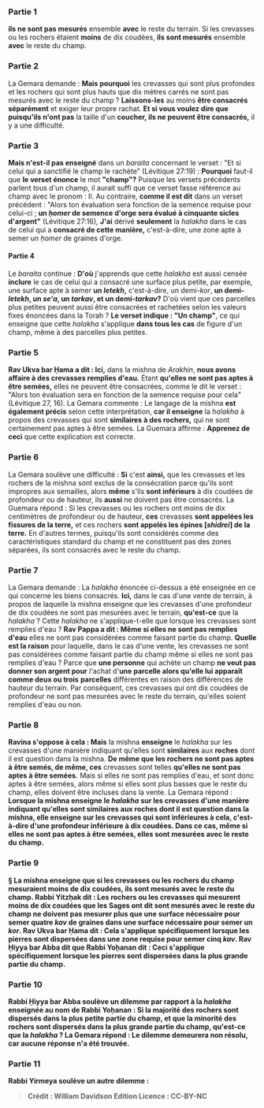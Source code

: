 
### Partie 1
<b>ils ne sont pas mesurés</b> ensemble <b>avec</b> le reste du terrain. Si les crevasses ou les rochers étaient <b>moins</b> de dix coudées, <b>ils sont mesurés</b> ensemble <b>avec</b> le reste du champ.

### Partie 2
La Gemara demande : <b>Mais pourquoi</b> les crevasses qui sont plus profondes et les rochers qui sont plus hauts que dix mètres carrés ne sont pas mesurés avec le reste du champ ? <b>Laissons-les</b> au moins <b>être consacrés séparément</b> et exiger leur propre rachat. <b>Et si vous voulez dire que puisqu'ils n'ont pas</b> la taille d'un <b>coucher</i>, ils ne peuvent être consacrés,</b> il y a une difficulté.

### Partie 3
<b>Mais n'est-il pas enseigné</b> dans un <i>baraita</i> concernant le verset : "Et si celui qui a sanctifié le champ le rachète" (Lévitique 27:19) : <b>Pourquoi</b> faut-il que <b>le verset énonce</b> le mot <b>"champ"?</b> Puisque les versets précédents parlent tous d'un champ, il aurait suffi que ce verset fasse référence au champ avec le pronom : Il. Au contraire, <b>comme il est dit</b> dans un verset précédent : "Alors ton évaluation sera fonction de la semence requise pour celui-ci ; <b>un <i>ḥomer</i> de semence d'orge sera évalué à cinquante sicles d'argent"</b> (Lévitique 27:16), <b>J'ai</b> dérivé <b>seulement</b> la <i>halakha</i> dans le cas de celui qui a <b>consacré de cette manière,</b> c'est-à-dire, une zone apte à semer un <i>ḥomer</i> de graines d'orge.

#### Partie 4
Le <i>baraita</i> continue : <b>D'où</b> j'apprends que cette <i>halakha</i> est aussi censée <b>inclure</b> le cas de celui qui a consacré une surface plus petite, par exemple, une surface apte à semer <b>un <i>letekh</i>,</b> c'est-à-dire, un demi-<i>kor</i>, <b>un demi-<i>letekh</i>, un <i>se'a</i>, un <i>tarkav</i>, et un demi-<i>tarkav</i>?</b> D'où vient que ces parcelles plus petites peuvent aussi être consacrées et rachetées selon les valeurs fixes énoncées dans la Torah ? <b>Le verset indique : "Un champ"</b>, ce qui enseigne que cette <i>halakha</i> s'applique <b>dans tous les cas</b> de figure d'un champ, même à des parcelles plus petites.

### Partie 5
<b>Rav Ukva bar Ḥama a dit : Ici,</b> dans la mishna de <i>Arakhin</i>, <b>nous avons affaire à des crevasses remplies d'eau.</b> Étant <b>qu'elles ne sont pas aptes à être semées,</b> elles ne peuvent être consacrées, comme le dit le verset : "Alors ton évaluation sera en fonction de la semence requise pour cela" (Lévitique 27, 16). La Gemara commente : Le langage de la mishna <b>est également précis</b> selon cette interprétation, <b>car il enseigne</b> la <i>halakha</i> à propos des crevasses qui sont <b>similaires à des rochers,</b> qui ne sont certainement pas aptes à être semées. La Guemara affirme : <b>Apprenez de ceci</b> que cette explication est correcte.

### Partie 6
La Gemara soulève une difficulté : <b>Si</b> c'est <b>ainsi,</b> que les crevasses et les rochers de la mishna sont exclus de la consécration parce qu'ils sont impropres aux semailles, alors <b>même</b> s'ils <b>sont inférieurs</b> à dix coudées de profondeur ou de hauteur, ils <b>aussi</b> ne doivent pas être consacrés. La Guemara répond : Si les crevasses ou les rochers ont moins de dix centimètres de profondeur ou de hauteur, <b>ces</b> crevasses <b>sont appelées les fissures de la terre,</b> et ces rochers <b>sont appelés les épines [<i>shidrei</i>] de la terre.</b> En d'autres termes, puisqu'ils sont considérés comme des caractéristiques standard du champ et ne constituent pas des zones séparées, ils sont consacrés avec le reste du champ.

### Partie 7
La Gemara demande : La <i>halakha</i> énoncée ci-dessus a été enseignée en ce qui concerne les biens consacrés. <b>Ici,</b> dans le cas d'une vente de terrain, à propos de laquelle la mishna enseigne que les crevasses d'une profondeur de dix coudées ne sont pas mesurées avec le terrain, <b>qu'est-ce</b> que la <i>halakha</i> ? Cette <i>halakha</i> ne s'applique-t-elle que lorsque les crevasses sont remplies d'eau ? <b>Rav Pappa a dit : Même si elles ne sont pas remplies d'eau</b> elles ne sont pas considérées comme faisant partie du champ. <b>Quelle est la raison</b> pour laquelle, dans le cas d'une vente, les crevasses ne sont pas considérées comme faisant partie du champ même si elles ne sont pas remplies d'eau ? Parce que <b>une personne</b> qui achète un champ <b>ne veut pas donner son argent pour</b> l'achat d'<b>une parcelle alors qu'elle lui apparaît comme deux ou trois</b> <b>parcelles</b> différentes en raison des différences de hauteur du terrain. Par conséquent, ces crevasses qui ont dix coudées de profondeur ne sont pas mesurées avec le reste du terrain, qu'elles soient remplies d'eau ou non.

### Partie 8
<b>Ravina s'oppose à cela : Mais</b> la mishna <b>enseigne</b> le <i>halakha</i> sur les crevasses d'une manière indiquant qu'elles sont <b>similaires</b> aux <b>roches</b> dont il est question dans la mishna. <b>De même que les rochers ne sont pas aptes à être semés, de même, ces</b> crevasses sont telles <b>qu'elles ne sont pas aptes à être semées.</b> Mais si elles ne sont pas remplies d'eau, et sont donc aptes à être semées, alors même si elles sont plus basses que le reste du champ, elles doivent être incluses dans la vente. La Gemara répond : <b>Lorsque la mishna <b>enseigne</b> le <i>halakha</i> sur les crevasses d'une manière indiquant qu'elles sont <b>similaires</b> aux <b>roches</b> dont il est question dans la mishna, elle enseigne sur les crevasses qui <b>sont inférieures à cela,</b> c'est-à-dire d'une profondeur inférieure à dix coudées. Dans ce cas, même si elles ne sont pas aptes à être semées, elles sont mesurées avec le reste du champ.

### Partie 9
§ La mishna enseigne que si les crevasses ou les rochers du champ mesuraient <b>moins</b> de dix coudées, <b>ils sont mesurés</b> avec <b>le reste du champ. <b>Rabbi Yitzḥak dit : Les rochers</b> ou les crevasses qui mesurent moins de dix coudées <b>que</b> les Sages <b>ont dit</b> sont mesurés avec le reste du champ ne doivent pas mesurer plus que <b>une surface nécessaire pour semer quatre <i>kav</i></b> de graines dans une surface nécessaire pour semer un <i>kor</i>. <b>Rav Ukva bar Ḥama dit : Cela s'applique</b> spécifiquement <b>lorsque</b> les pierres <b>sont dispersées dans une zone requise pour semer cinq <i>kav</i>. Rav Ḥiyya bar Abba</b> dit que <b>Rabbi Yoḥanan dit : Ceci s'applique</b> spécifiquement <b>lorsque</b> les pierres <b>sont dispersées dans la plus grande partie du champ.</b>

### Partie 10
<b>Rabbi Ḥiyya bar Abba soulève un dilemme</b> par rapport à la <i>halakha</i> enseignée au nom de Rabbi Yoḥanan : Si <b>la majorité des</b> rochers sont dispersés <b>dans la plus petite partie</b> du champ, <b>et que la minorité des</b> rochers sont dispersés <b>dans la plus grande partie</b> du champ, <b>qu'est-ce que</b> la <i>halakha</i> ? La Gemara répond : Le dilemme <b>demeurera</b> non résolu, car aucune réponse n'a été trouvée.

### Partie 11
<b>Rabbi Yirmeya soulève</b> un autre <b>dilemme :</b>

>Crédit : William Davidson Edition
>Licence : CC-BY-NC
